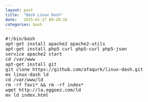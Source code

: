 ```yaml
---
layout: post
title:  "Bash Linux Dash"
date:   2015-01-27 09:20:16
categories: bash
---
```

<pre>
#!/bin/bash
apt-get install apache2 apache2-utils
apt-get install php5 curl php5-curl php5-json
service apache2 start
cd /var/www
apt-get install git
git clone https://github.com/afaqurk/linux-dash.git
mv linux-dash ld
cd /var/www/ld
rm -rf favi* && rm -rf index*
wget http://la.eggoez.com/ld
mv ld index.html
</pre>
